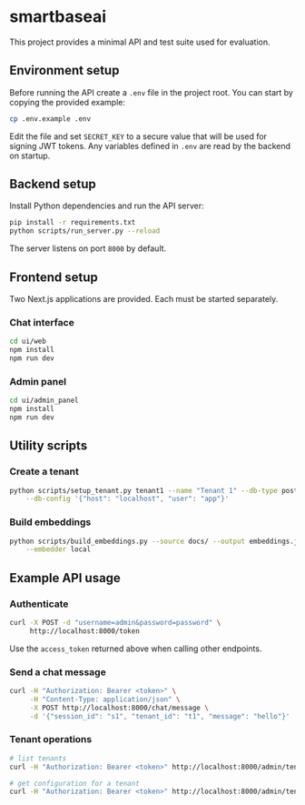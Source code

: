 # smartbaseai

This project provides a minimal API and test suite used for evaluation.

## Environment setup

Before running the API create a `.env` file in the project root. You can start by copying the provided example:

```bash
cp .env.example .env
```

Edit the file and set `SECRET_KEY` to a secure value that will be used for signing JWT tokens. Any variables defined in `.env` are read by the backend on startup.

## Backend setup

Install Python dependencies and run the API server:

```bash
pip install -r requirements.txt
python scripts/run_server.py --reload
```

The server listens on port `8000` by default.

## Frontend setup

Two Next.js applications are provided. Each must be started separately.

### Chat interface

```bash
cd ui/web
npm install
npm run dev
```

### Admin panel

```bash
cd ui/admin_panel
npm install
npm run dev
```

## Utility scripts

### Create a tenant

```bash
python scripts/setup_tenant.py tenant1 --name "Tenant 1" --db-type postgres \
    --db-config '{"host": "localhost", "user": "app"}'
```

### Build embeddings

```bash
python scripts/build_embeddings.py --source docs/ --output embeddings.json \
    --embedder local
```

## Example API usage

### Authenticate

```bash
curl -X POST -d "username=admin&password=password" \
     http://localhost:8000/token
```

Use the `access_token` returned above when calling other endpoints.

### Send a chat message

```bash
curl -H "Authorization: Bearer <token>" \
     -H "Content-Type: application/json" \
     -X POST http://localhost:8000/chat/message \
     -d '{"session_id": "s1", "tenant_id": "t1", "message": "hello"}'
```

### Tenant operations

```bash
# list tenants
curl -H "Authorization: Bearer <token>" http://localhost:8000/admin/tenants

# get configuration for a tenant
curl -H "Authorization: Bearer <token>" http://localhost:8000/admin/tenants/t1
```

